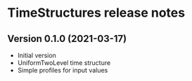 TimeStructures release notes
===================================

Version 0.1.0 (2021-03-17)
--------------------------
* Initial version
* UniformTwoLevel time structure
* Simple profiles for input values